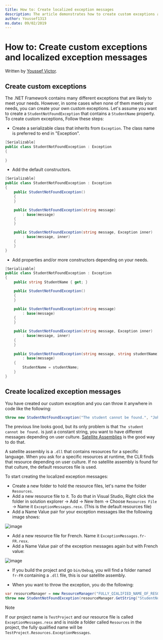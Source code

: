 ```yaml
---
title: How to: Create localized exception messages
description: The article demonstrates how to create custom exceptions and localized exception messages
author: Youssef1313
ms.date: 09/02/2019
---
```

# How to: Create custom exceptions and localized exception messages

Written by [Youssef Victor](https://github.com/Youssef1313).

## Create custom exceptions
The .NET Framework contains many different exceptions that are likely to meet your needs. However, in some cases when none of them meets your needs, you can create your own custom exceptions.
Let's assume you want to create a `StudentNotFoundException` that contains a `StudentName` property.
To create custom exceptions, Follow these steps:

- Create a serializable class that inherits from `Exception`. The class name is preferred to end in "Exception".

```csharp
[Serializable]
public class StudentNotFoundException : Exception
{
    
}
```

- Add the default constructors.

```csharp
[Serializable]
public class StudentNotFoundException : Exception
{
    public StudentNotFoundException()
    {
    }

    public StudentNotFoundException(string message)
        : base(message)
    {
    }

    public StudentNotFoundException(string message, Exception inner)
        : base(message, inner)
    {
    }
}
```

- Add properties and/or more constructors depending on your needs.

```csharp
[Serializable]
public class StudentNotFoundException : Exception
{
    public string StudentName { get; }

    public StudentNotFoundException()
    {
    }

    public StudentNotFoundException(string message)
        : base(message)
    {
    }

    public StudentNotFoundException(string message, Exception inner)
        : base(message, inner)
    {
    }
	
    public StudentNotFoundException(string message, string studentName)
        : base(message)
    {
        StudentName = studentName;
    }
}
```

## Create localized exception messages
You have created our custom exception and you can throw it anywhere in code like the following:

```csharp
throw new StudentNotFoundException("The student cannot be found.", "John");
```

The previous line looks good, but its only problem is that `The student cannot be found.` is just a constant string, you want to have different messages depending on user culture.
[Satellite Assemblies](https://docs.microsoft.com/dotnet/framework/resources/creating-satellite-assemblies-for-desktop-apps) is the good way to do that.

A satellite assembly is a `.dll` that contains resources for a specific language. When you ask for a specific resources at runtime, the CLR finds that resource depending on user culture. If no satellite assembly is found for that culture, the default resources file is used.


To start creating the localized exception messages:
- Create a new folder to hold the resource files, let's name the folder `Resources`.
- Add a new resource file to it. To do that in Visual Studio, Right click the folder in solution explorer -> Add -> New Item -> Choose `Resources File` -> Name it `ExceptionMessages.resx`. (This is the default resources file)
- Add a Name Value pair for your exception messages like the following image shows:

![image](https://user-images.githubusercontent.com/31348972/64120930-ca5a8400-cd9d-11e9-984a-789c5f582513.png)

- Add a new resource file for French. Name it `ExceptionMessages.fr-FR.resx`.
- Add a Name Value pair of the exception messages again but with French value:

![image](https://user-images.githubusercontent.com/31348972/64120995-ee1dca00-cd9d-11e9-9728-07b971bb6409.png)

- If you build the project and go `bin/Debug`, you will find a folder named `fr-FR` containing a `.dll` file, this is our satellite assembly.

- When you want to  throw the exception, you do the following:

```csharp
var resourceManager = new ResourceManager("FULLY_QIALIFIED_NAME_OF_RESOURCE_FILE", Assembly.GetExecutingAssembly());
throw new StudentNotFoundException(resourceManager.GetString("StudentNotFound"), "John")
```

> [!NOTE]
> If our project name is `TestProject` and our resource file is called `ExceptionMessages.resx` and is inside a folder called `Resources` in the project, the fully qualified name will be `TestProject.Resources.ExceptionMessages`.
